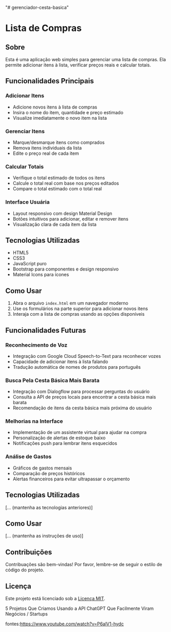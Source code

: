 "# gerenciador-cesta-basica" 
# Lista de Compras

## Sobre

Esta é uma aplicação web simples para gerenciar uma lista de compras. Ela permite adicionar itens à lista, verificar preços reais e calcular totais.

## Funcionalidades Principais

### Adicionar Itens

- Adicione novos itens à lista de compras
- Insira o nome do item, quantidade e preço estimado
- Visualize imediatamente o novo item na lista

### Gerenciar Itens

- Marque/desmarque itens como comprados
- Remova itens individuais da lista
- Edite o preço real de cada item
### Calcular Totais

- Verifique o total estimado de todos os itens
- Calcule o total real com base nos preços editados
- Compare o total estimado com o total real

### Interface Usuária

- Layout responsivo com design Material Design
- Botões intuitivos para adicionar, editar e remover itens
- Visualização clara de cada item da lista

## Tecnologias Utilizadas

- HTML5
- CSS3
- JavaScript puro
- Bootstrap para componentes e design responsivo
- Material Icons para ícones

## Como Usar

1. Abra o arquivo `index.html` em um navegador moderno
2. Use os formulários na parte superior para adicionar novos itens
3. Interaja com a lista de compras usando as opções disponíveis



## Funcionalidades Futuras

### Reconhecimento de Voz

- Integração com Google Cloud Speech-to-Text para reconhecer vozes
- Capacidade de adicionar itens à lista falando
- Tradução automática de nomes de produtos para português

### Busca Pela Cesta Básica Mais Barata

- Integração com Dialogflow para processar perguntas do usuário
- Consulta a API de preços locais para encontrar a cesta básica mais barata
- Recomendação de itens da cesta básica mais próxima do usuário

### Melhorias na Interface

- Implementação de um assistente virtual para ajudar na compra
- Personalização de alertas de estoque baixo
- Notificações push para lembrar itens esquecidos

### Análise de Gastos

- Gráficos de gastos mensais
- Comparação de preços históricos
- Alertas financeiros para evitar ultrapassar o orçamento

## Tecnologias Utilizadas

[... (mantenha as tecnologias anteriores)]

## Como Usar

[... (mantenha as instruções de uso)]

## Contribuições

Contribuações são bem-vindas! Por favor, lembre-se de seguir o estilo de código do projeto.

## Licença

Este projeto está licenciado sob a [Licença MIT](LICENSE).




5 Projetos Que Criamos Usando a API ChatGPT Que Facilmente Viram Negócios / Startups

fontes:https://www.youtube.com/watch?v=P6alV1-hydc